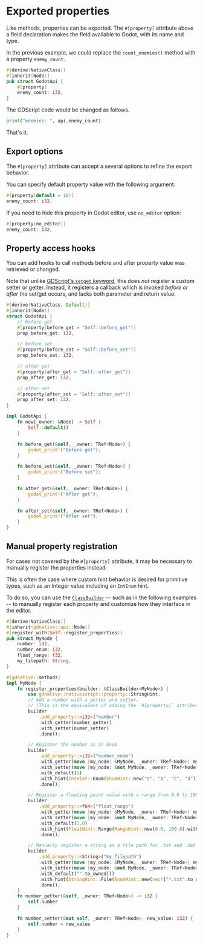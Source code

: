 # Exported properties

Like methods, properties can be exported. The `#[property]` attribute above a field declaration makes the field available to Godot, with its name and type.

In the previous example, we could replace the `count_enemies()` method with a property `enemy_count`.
```rust
#[derive(NativeClass)]
#[inherit(Node)]
pub struct GodotApi {
    #[property]
    enemy_count: i32,
}
```

The GDScript code would be changed as follows.
```python
print("enemies: ", api.enemy_count)
```

That's it.

## Export options

The `#[property]` attribute can accept a several options to refine the export behavior.

You can specify default property value with the following argument:

```rust
#[property(default = 10)]
enemy_count: i32,
```

If you need to hide this property in Godot editor, use `no_editor` option:

```rust
#[property(no_editor)]
enemy_count: i32,
```

## Property access hooks

You can add hooks to call methods before and after property value was retrieved or changed.

Note that unlike [GDScript's `setget` keyword](https://docs.godotengine.org/en/3.3/getting_started/scripting/gdscript/gdscript_basics.html?#setters-getters), this does _not_ register a custom setter or getter. Instead, it registers a callback which is invoked _before or after_ the set/get occurs, and lacks both parameter and return value.

```rust
#[derive(NativeClass, Default)]
#[inherit(Node)]
struct GodotApi {
    // before get
    #[property(before_get = "Self::before_get")]
    prop_before_get: i32,

    // before set
    #[property(before_set = "Self::before_set")]
    prop_before_set: i32,

    // after get
    #[property(after_get = "Self::after_get")]
    prop_after_get: i32,

    // after set
    #[property(after_set = "Self::after_set")]
    prop_after_set: i32,
}

impl GodotApi {
    fn new(_owner: &Node) -> Self {
        Self::default()
    }

    fn before_get(&self, _owner: TRef<Node>) {
        godot_print!("Before get");
    }

    fn before_set(&self, _owner: TRef<Node>) {
        godot_print!("Before set");
    }

    fn after_get(&self, _owner: TRef<Node>) {
        godot_print!("After get");
    }

    fn after_set(&self, _owner: TRef<Node>) {
        godot_print!("After set");
    }
}
```

## Manual property registration

For cases not covered by the `#[property]` attribute, it may be necessary to manually register the properties instead.

This is often the case where custom hint behavior is desired for primitive types, such as an Integer value including an `IntEnum` hint.

To do so, you can use the [`ClassBuilder`](https://docs.rs/gdnative/0.9.3/gdnative/prelude/struct.ClassBuilder.html) -- such as in the following examples -- to manually register each property and customize how they interface in the editor.

```rust
#[derive(NativeClass)]
#[inherit(gdnative::api::Node)]
#[register_with(Self::register_properties)]
pub struct MyNode {
    number: i32,
    number_enum: i32,
    float_range: f32,
    my_filepath: String,
}

#[gdnative::methods]
impl MyNode {
    fn register_properties(builder: &ClassBuilder<MyNode>) {
        use gdnative::nativescript::property::StringHint;
        // Add a number with a getter and setter. 
        // (This is the equivalent of adding the `#[property]` attribute for `number`)
        builder
            .add_property::<i32>("number")
            .with_getter(number_getter)
            .with_setter(numer_setter)
            .done();

        // Register the number as an Enum
        builder
            .add_property::<i32>("number_enum")
            .with_getter(move |my_node: &MyNode, _owner: TRef<Node>| my_node.number_enum)
            .with_setter(move |my_node: &mut MyNode, _owner: TRef<Node>, new_value| my_node.number_enum = new_value)
            .with_default(1)
            .with_hint(IntHint::Enum(EnumHint::new("a", "b", "c", "d")))
            .done();

        // Register a floating point value with a range from 0.0 to 100.0 with a step of 0.1
        builder
            .add_property::<f64>("float_range")
            .with_getter(move |my_node: &MyNode, _owner: TRef<Node>| my_node.float_range)
            .with_setter(move |my_node: &mut MyNode, _owner: TRef<Node>, new_value| my_node.float_range = new_value)
            .with_default(1.0)
            .with_hint(FloatHint::Range(RangeHint::new(0.0, 100.0).with_step(0.1)))
            .done();

        // Manually register a string as a file path for .txt and .dat files.
        builder
            .add_property::<String>("my_filepath")
            .with_getter(move |my_node: &MyNode, _owner: TRef<Node>| my_node.my_filepath.clone())
            .with_setter(move |my_node: &mut MyNode, _owner: TRef<Node>, new_value: String| my_node.my_filepath = new_value)
            .with_default("".to_owned())
            .with_hint(StringHint::File(EnumHint::new(vec!["*.txt".to_owned(), "*.dat".to_owned()])))
            .done();
    }
    fn number_getter(&self, _owner: TRef<Node>) -> i32 {
        self.number
    }

    fn number_setter(&mut self, _owner: TRef<Node>, new_value: i32) {
        self.number = new_value
    }
}
```